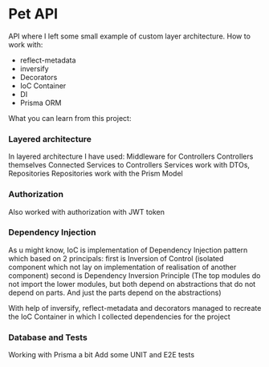 # Pet API
API where I left some small example of custom layer architecture.
How to work with: 
* reflect-metadata
* inversify
* Decorators
* IoC Container
* DI
* Prisma ORM

What you can learn from this project:
### Layered architecture
In layered architecture I have used:
Middleware for Controllers
Controllers themselves
Connected Services to Controllers
Services work with DTOs, Repositories
Repositories work with the Prism Model

### Authorization
Also worked with authorization with JWT token

### Dependency Injection
As u might know, IoC is implementation of Dependency Injection pattern which based on 2 principals: 
first is Inversion of Control (isolated component which not lay on implementation of realisation of another component) 
second is Dependency Inversion Principle (The top modules do not import the lower modules, but both depend on abstractions that do not depend on parts. And just the parts depend on the abstractions)

With help of inversify, reflect-metadata and decorators managed to recreate 
the IoC Container in which I collected dependencies for the project

### Database and Tests
Working with Prisma a bit
Add some UNIT and E2E tests

